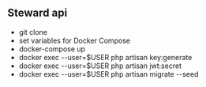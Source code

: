 ## Steward api

- git clone
- set variables for Docker Compose
- docker-compose up
- docker exec --user=$USER php artisan key:generate
- docker exec --user=$USER php artisan jwt:secret
- docker exec --user=$USER php artisan migrate --seed
